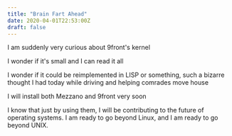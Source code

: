 ```yaml
---
title: "Brain Fart Ahead"
date: 2020-04-01T22:53:00Z
draft: false
---
```


I am suddenly very curious about 9front's kernel

I wonder if it's small and I can read it all

I wonder if it could be reimplemented in LISP or something, such a bizarre 
thought I had today while driving and helping comrades move house

I will install both Mezzano and 9front very soon

I know that just by using them, I will be contributing to the future of 
operating systems. I am ready to go beyond Linux, and I am ready to go beyond 
UNIX.
